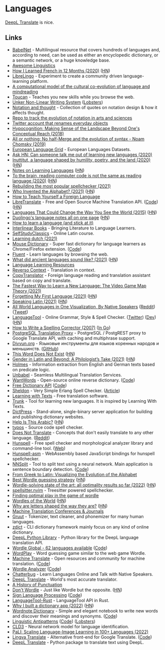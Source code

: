 # Languages

[DeepL Translate](https://www.deepl.com/translator) is nice.

## Links

- [BabelNet](https://babelnet.org/) - Multilingual resource that covers hundreds of languages and, according to need, can be used as either an encyclopedic dictionary, or a semantic network, or a huge knowledge base.
- [Awesome Linguistics](https://github.com/theimpossibleastronaut/awesome-linguistics)
- [How I Learned French in 12 Months (2020)](http://www.runwes.com/2020/02/11/howilearnedfrench.html) ([HN](https://news.ycombinator.com/item?id=22341983))
- [LibreLingo](https://librelingo.app/) - Experiment to create a community driven language-learning platform.
- [A computational model of the cultural co-evolution of language and mindreading](https://psyarxiv.com/3bmsx/)
- [Toucan](https://jointoucan.com/) - Teaches you new skills while you browse the web.
- [Unker Non-Linear Writing System](https://s.ai/nlws/) ([Lobsters](https://lobste.rs/s/r7qucz/unker_non_linear_writing_system))
- [Notation and thought](https://github.com/hypotext/notation) - Collection of quotes on notation design & how it affects thought.
- [Repo to track the evolution of notation in arts and sciences](https://github.com/prathyvsh/notation)
- [Twitter account that renames everyday objects](https://ahtaitay.blogspot.com/2020/07/this-twitter-account-is-renaming.html?m=1)
- [Hypocognition: Making Sense of the Landscape Beyond One's Conceptual Reach (2018)](https://www.researchgate.net/publication/319974334_Hypocognition_Making_Sense_of_the_Landscape_Beyond_One%27s_Conceptual_Reach)
- [All or nothing: No half-Merge and the evolution of syntax - Noam Chomsky (2019)](https://journals.plos.org/plosbiology/article?id=10.1371/journal.pbio.3000539)
- [European Language Grid](https://www.european-language-grid.eu/) - European Languages Datasets.
- [Ask HN: Can someone talk me out of learning new languages (2020)](https://news.ycombinator.com/item?id=25108739)
- [Inuttitut, a language shaped by humility, poetry, and the land (2020)](https://beside.media/new-narratives/nuna/) ([HN](https://news.ycombinator.com/item?id=25378558))
- [Notes on Learning Languages](https://lukesmith.xyz/articles/learning-languages) ([HN](https://news.ycombinator.com/item?id=25407175))
- [To the brain, reading computer code is not the same as reading language (2020)](https://news.mit.edu/2020/brain-reading-computer-code-1215) ([HN](https://news.ycombinator.com/item?id=25434854))
- [Rebuilding the most popular spellchecker (2021)](https://zverok.github.io/blog/2021-01-05-spellchecker-1.html)
- [Who Invented the Alphabet? (2021)](https://www.smithsonianmag.com/history/inventing-alphabet-180976520/) ([HN](https://news.ycombinator.com/item?id=25735348))
- [How to Teach Yourself a Foreign Language](https://github.com/SAJForbes/HowtoTeachYourselfaForeignLanguage/blob/master/How%20to%20Teach%20Yourself%20a%20Foreign%20Language.pdf)
- [LibreTranslate](https://libretranslate.com/) - Free and Open Source Machine Translation API. ([Code](https://github.com/uav4geo/LibreTranslate)) ([HN](https://news.ycombinator.com/item?id=26048800))
- [Languages That Could Change the Way You See the World (2015)](https://nautil.us/blog/5-languages-that-could-change-the-way-you-see-the-world) ([HN](https://news.ycombinator.com/item?id=26224117))
- [Duolingo's language notes all on one page](https://duome.eu/tips/en) ([HN](https://news.ycombinator.com/item?id=26427405))
- [How to learn a language (and stick at it)](https://psyche.co/guides/how-to-approach-the-lifelong-project-of-language-learning)
- [Interlinear Books](https://interlinearbooks.com/) - Bringing Literature to Language Learners.
- [SelfStudyClassics](https://selfstudyclassics.com/) - Online Latin course.
- [Learning dutch (2021)](https://www.reddit.com/r/Netherlands/comments/mig7jq/learning_dutch/)
- [Mouse Dictionary](https://mouse-dictionary.netlify.app/en/) - Super fast dictionary for language learners as Chrome/Firefox extension. ([Code](https://github.com/wtetsu/mouse-dictionary))
- [Fluent](https://www.fluent.co/) - Learn languages by browsing the web.
- [What did ancient languages sound like? (2021)](https://antigonejournal.com/2021/07/what-did-ancient-languages-sound-like/) ([HN](https://news.ycombinator.com/item?id=27721748))
- [Language Learning Resources](https://yusuf.is/creating/language-learning-resources)
- [Reverso Context](https://context.reverso.net/translation/) - Translation in context.
- [CopyTranslator](https://github.com/CopyTranslator/CopyTranslator) - Foreign language reading and translation assistant based on copy and translate.
- [The Fastest Way to Learn a New Language: The Video Game Map Theory (2021)](https://www.youtube.com/watch?v=3i1lNJPY-4Q)
- [Forgetting My First Language (2021)](https://www.newyorker.com/culture/personal-history/forgetting-my-first-language) ([HN](https://news.ycombinator.com/item?id=28411104))
- [Speaking Latin (2021)](https://psyche.co/ideas/speaking-latin-brings-an-unmediated-thrill-to-the-classics) ([HN](https://news.ycombinator.com/item?id=28510232))
- [All World Languages in One Visualization, By Native Speakers](https://www.visualcapitalist.com/a-world-of-languages/) ([Reddit](https://www.reddit.com/r/dataisbeautiful/comments/qqx55r/oc_looking_at_the_100_most_spoken_languages/)) ([Tweet](https://twitter.com/simongerman600/status/1460339351259422720))
- [LanguageTool](https://languagetool.org/) - Online Grammar, Style & Spell Checker. ([Twitter](https://twitter.com/languagetool)) ([Dev](https://languagetool.org/dev)) ([HN](https://news.ycombinator.com/item?id=32236608))
- [How to Write a Spelling Corrector (2007)](http://norvig.com/spell-correct.html) ([In Go](https://github.com/montanaflynn/toy-spelling-corrector))
- [PostgreSQL Translation Proxy](https://github.com/NikolayS/postgrest-translation-proxy) - PostgreSQL / PostgREST proxy to Google Translate API, with caching and multiphrase support.
- [Divvun.org](https://divvun.org/) - Языковые инструменты для языков коренных народов и меньшинств. ([GitHub](https://github.com/divvun))
- [This Word Does Not Exist](https://www.thisworddoesnotexist.com/) ([HN](https://news.ycombinator.com/item?id=29002776))
- [Gender in Latin and Beyond: A Philologist’s Take (2021)](https://antigonejournal.com/2021/10/gender-in-latin-and-beyond/) ([HN](https://news.ycombinator.com/item?id=29040746))
- [Holmes](https://github.com/msg-systems/holmes-extractor) - Information extraction from English and German texts based on predicate logic.
- [Unbabel](https://unbabel.com/) - Seamless Multilingual Translation Services.
- [WantWords](https://wantwords.thunlp.org/) - Open-source online reverse dictionary. ([Code](https://github.com/thunlp/WantWords))
- [Free Dictionary API](https://dictionaryapi.dev/) ([Code](https://github.com/meetDeveloper/freeDictionaryAPI))
- [Sheldon](https://github.com/inaka/sheldon/) - Very Simple Erlang Spell Checker. ([Article](https://medium.com/erlang-battleground/sheldon-the-erlang-spell-checker-b5223d5f7b70))
- [Learning with Texts](https://learningwithtexts.com/) - Free translation software.
- [Trunk](https://github.com/theiceshelf/trunk) - Tool for learning new languages. It is inspired by Learning With Texts.
- [DictPress](https://github.com/knadh/dictmaker) - Stand-alone, single-binary server application for building and publishing dictionary websites.
- [Help Is This Arabic?](https://isthatarabic.com/) ([HN](https://news.ycombinator.com/item?id=29544990))
- [typos](https://github.com/crate-ci/typos) - Source code spell checker.
- [Does Not Translate](https://doesnottranslate.com/) - Concepts that don't easily translate to any other language. ([Reddit](https://www.reddit.com/r/InternetIsBeautiful/comments/rudaxv/a_database_of_words_and_concepts_that_dont/))
- [Hunspell](https://github.com/hunspell/hunspell) - Free spell checker and morphological analyzer library and command-line tool. ([Web](http://hunspell.github.io/))
- [Hunspell-asm](https://github.com/kwonoj/hunspell-asm) - WebAssembly based JavaScript bindings for hunspell spellchecker.
- [NNSplit](https://bminixhofer.github.io/nnsplit/) - Tool to split text using a neural network. Main application is sentence boundary detection. ([Code](https://github.com/bminixhofer/nnsplit))
- [From Greek to Latin: Visualizing the Evolution of the Alphabet](https://www.visualcapitalist.com/from-greek-to-latin-visualizing-the-evolution-of-the-alphabet/)
- [Best Wordle guessing strategy](https://slc.is/#Best%20Wordle%20Strategy%20%E2%80%94%20Explore%20or%20Exploit) ([HN](https://news.ycombinator.com/item?id=29928263))
- [Wordle-solving state of the art: all optimality results so far (2022)](https://www.poirrier.ca/notes/wordle-optimal/) ([HN](https://news.ycombinator.com/item?id=30093313))
- [spellsitter.nvim](https://github.com/lewis6991/spellsitter.nvim) - Treesitter powered spellchecker.
- [Finding optimal play in the game of wordle](https://github.com/alex1770/wordle)
- [Wordles of the World](https://rwmpelstilzchen.gitlab.io/wordles/) ([HN](https://news.ycombinator.com/item?id=30159713))
- [Why are letters shaped the way they are?](https://www.vice.com/en/article/4awqz3/why-are-letters-shaped-the-way-they-are) ([HN](https://news.ycombinator.com/item?id=30320909))
- [Machine Translation Conferences & Journals](https://github.com/NiuTrans/MTVenues)
- [Gruut](https://github.com/rhasspy/gruut) - Tokenizer, text cleaner, and phonemizer for many human languages.
- [zdict](https://github.com/zdict/zdict) - CLI dictionary framework mainly focus on any kind of online dictionary.
- [DeepL Python Library](https://github.com/DeepLcom/deepl-python) - Python library for the DeepL language translation API.
- [Wordle Global - 62 languages available](https://wordle.global/) ([Code](https://github.com/Hugo0/wordle))
- [WordPlay](https://wordplay.com/daily) - Word guessing game similar to the web game Wordle.
- [Machine Translate](https://machinetranslate.org/) - Open resources and community for machine translation. ([Code](https://github.com/machinetranslate/machinetranslate.org))
- [Wordle Analyzer](https://wordle-analyzer.com/) ([Code](https://github.com/jakearchibald/wordle-analyzer/))
- [Chatterbug](https://chatterbug.com/en/) - Learn Languages Online and Talk with Native Speakers.
- [DeepL Translate](https://www.deepl.com/translator) - World's most accurate translator.
- [A History of Punctuation](https://aeon.co/essays/beside-the-point-punctuation-is-dead-long-live-punctuation)
- [Don't Wordle](https://dontwordle.com/) - Just like Wordle but the opposite. ([HN](https://news.ycombinator.com/item?id=31572258))
- [Sign Language Processing](https://sign-language-processing.github.io/) ([Code](https://github.com/sign-language-processing/sign-language-processing.github.io))
- [LanguageTool-Rust](https://github.com/jeertmans/languagetool-rust) - LanguageTool API in Rust.
- [Why I built a dictionary app (2022)](https://www.wordnote.app/blog/why-i-built-dictionary-app) ([HN](https://news.ycombinator.com/item?id=32300466))
- [Wordnote Dictionary](https://www.wordnote.app/) - Simple and elegant notebook to write new words and discover their meanings and synonyms. ([Code](https://github.com/zehfernandes/wordnote))
- [Linguistic Antipatterns](https://www.linguistic-antipatterns.com/) ([Code](https://github.com/Linguistic-Antipatterns/linguistic-antipatterns.github.io)) ([Lobsters](https://lobste.rs/s/v0rnys/linguistic_antipatterns_catalog))
- [CLD3](https://github.com/google/cld3) - Neural network model for language identification.
- [PaLI: Scaling Language-Image Learning in 100+ Languages (2022)](https://ai.googleblog.com/2022/09/pali-scaling-language-image-learning-in.html)
- [Lingva Translate](https://lingva.ml/) - Alternative front-end for Google Translate. ([Code](https://github.com/thedaviddelta/lingva-translate))
- [DeepL Translate](https://github.com/ptrstn/deepl-translate) - Python package to translate text using DeepL.
